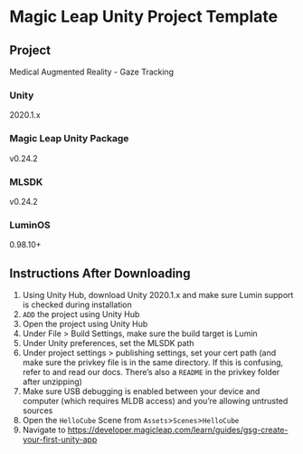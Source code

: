 # Magic Leap Unity Project Template

## Project

Medical Augmented Reality - Gaze Tracking 

### Unity

2020.1.x

### Magic Leap Unity Package

v0.24.2

### MLSDK

v0.24.2

### LuminOS

0.98.10+

## Instructions After Downloading

1) Using Unity Hub, download Unity 2020.1.x and make sure Lumin support is checked during installation
2) `ADD` the project using Unity Hub
3) Open the project using Unity Hub
4) Under File > Build Settings, make sure the build target is Lumin
5) Under Unity preferences, set the MLSDK path
6) Under project settings > publishing settings, set your cert path (and make sure the privkey file is in the same directory. If this is confusing, refer to and read our docs. There’s also a `README` in the privkey folder after unzipping)
7) Make sure USB debugging is enabled between your device and computer (which requires MLDB access) and you’re allowing untrusted sources
8) Open the `HelloCube` Scene from `Assets`>`Scenes`>`HelloCube`
9) Navigate to https://developer.magicleap.com/learn/guides/gsg-create-your-first-unity-app
